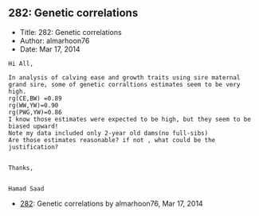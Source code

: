 ## 282: Genetic correlations

- Title: 282: Genetic correlations
- Author: almarhoon76
- Date: Mar 17, 2014

```
Hi All,

In analysis of calving ease and growth traits using sire maternal grand sire, some of genetic corraltions estimates seem to be very high.
rg(CE,BW) =0.89
rg(WW,YW)=0.90
rg(PWG,YW)=0.86
I know those estimates were expected to be high, but they seem to be biased upward!
Note my data included only 2-year old dams(no full-sibs)
Are those estimates reasonable? if not , what could be the justification?


Thanks,


Hamad Saad
```

- [282](0282.md): Genetic correlations by almarhoon76, Mar 17, 2014

